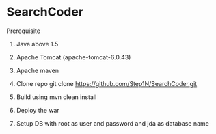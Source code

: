 # SearchCoder

Prerequisite
1. Java above 1.5
2. Apache Tomcat (apache-tomcat-6.0.43)
3. Apache maven 

1. Clone repo git clone https://github.com/Step1N/SearchCoder.git
2. Build using mvn clean install 
3. Deploy the war 
4. Setup DB with root as user and password and jda as database name
